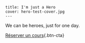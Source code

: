 	title: I'm just a Hero
	cover: hero-test-cover.jpg
	---
We can be heroes, just for one day.

[Réserver un cours](planning#main){.btn-cta}
